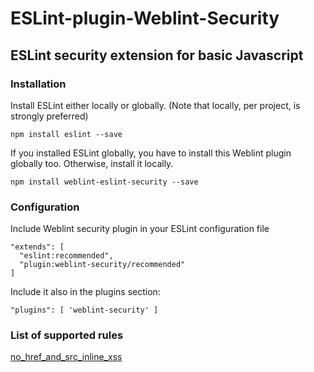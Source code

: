 # ESLint-plugin-Weblint-Security
## ESLint security extension for basic Javascript

### Installation
Install ESLint either locally or globally. (Note that locally, per project, is strongly preferred)

```
npm install eslint --save
```

If you installed ESLint globally, you have to install this Weblint plugin globally too. Otherwise, install it locally.

```
npm install weblint-eslint-security --save
```

### Configuration
Include Weblint security plugin in your ESLint configuration file

```
"extends": [
  "eslint:recommended",
  "plugin:weblint-security/recommended"
]
```

Include it also in the plugins section:
```
"plugins": [ 'weblint-security' ]
```

### List of supported rules
[no_href_and_src_inline_xss](./docs/rules/no_href_and_src_inline_xss.md)

